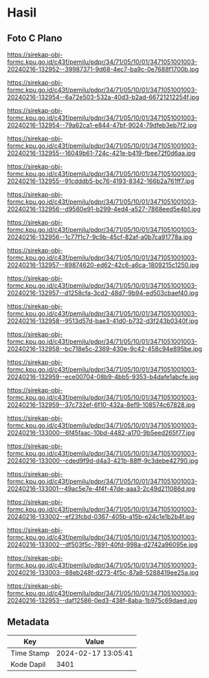 # Hasil

## Foto C Plano

https://sirekap-obj-formc.kpu.go.id/c43f/pemilu/pdpr/34/71/05/10/01/3471051001003-20240216-132952--39987371-9d68-4ec7-ba9c-0e7688f1700b.jpg

https://sirekap-obj-formc.kpu.go.id/c43f/pemilu/pdpr/34/71/05/10/01/3471051001003-20240216-132954--6a72e503-532a-40d3-b2ad-66721212254f.jpg

https://sirekap-obj-formc.kpu.go.id/c43f/pemilu/pdpr/34/71/05/10/01/3471051001003-20240216-132954--79a62ca1-e844-47bf-9024-79dfeb3eb7f2.jpg

https://sirekap-obj-formc.kpu.go.id/c43f/pemilu/pdpr/34/71/05/10/01/3471051001003-20240216-132955--16049b61-724c-421e-b419-fbee72f0d6aa.jpg

https://sirekap-obj-formc.kpu.go.id/c43f/pemilu/pdpr/34/71/05/10/01/3471051001003-20240216-132955--91cdddb5-bc76-4193-8342-166b2a761ff7.jpg

https://sirekap-obj-formc.kpu.go.id/c43f/pemilu/pdpr/34/71/05/10/01/3471051001003-20240216-132956--d9560e91-b299-4ed4-a527-7868eed5e4b1.jpg

https://sirekap-obj-formc.kpu.go.id/c43f/pemilu/pdpr/34/71/05/10/01/3471051001003-20240216-132956--1c77f1c7-9c9b-45cf-82af-a0b7ca91778a.jpg

https://sirekap-obj-formc.kpu.go.id/c43f/pemilu/pdpr/34/71/05/10/01/3471051001003-20240216-132957--89874620-ed62-42c6-a6ca-1809215c1250.jpg

https://sirekap-obj-formc.kpu.go.id/c43f/pemilu/pdpr/34/71/05/10/01/3471051001003-20240216-132957--d1258cfa-3cd2-48d7-9b94-ed503cbaef40.jpg

https://sirekap-obj-formc.kpu.go.id/c43f/pemilu/pdpr/34/71/05/10/01/3471051001003-20240216-132958--9513d57d-bae3-41d0-b732-d3f243b0340f.jpg

https://sirekap-obj-formc.kpu.go.id/c43f/pemilu/pdpr/34/71/05/10/01/3471051001003-20240216-132958--bc718e5c-2369-430e-9c42-458c94e895be.jpg

https://sirekap-obj-formc.kpu.go.id/c43f/pemilu/pdpr/34/71/05/10/01/3471051001003-20240216-132959--ece00704-08b9-4bb5-9353-b4dafe1abcfe.jpg

https://sirekap-obj-formc.kpu.go.id/c43f/pemilu/pdpr/34/71/05/10/01/3471051001003-20240216-132959--37c732ef-6f10-432a-8ef9-108574c67828.jpg

https://sirekap-obj-formc.kpu.go.id/c43f/pemilu/pdpr/34/71/05/10/01/3471051001003-20240216-133000--6f45faac-10bd-4482-a170-9b5eed265f77.jpg

https://sirekap-obj-formc.kpu.go.id/c43f/pemilu/pdpr/34/71/05/10/01/3471051001003-20240216-133000--cded9f9d-d4a3-421b-88ff-9c3debe42790.jpg

https://sirekap-obj-formc.kpu.go.id/c43f/pemilu/pdpr/34/71/05/10/01/3471051001003-20240216-133001--49ac5e7e-4f4f-47de-aaa3-2c49d211086d.jpg

https://sirekap-obj-formc.kpu.go.id/c43f/pemilu/pdpr/34/71/05/10/01/3471051001003-20240216-133002--ef23fcbd-0367-405b-a15b-e24c1e1b2b4f.jpg

https://sirekap-obj-formc.kpu.go.id/c43f/pemilu/pdpr/34/71/05/10/01/3471051001003-20240216-133002--df503f5c-7891-40fd-998a-d2742a96095e.jpg

https://sirekap-obj-formc.kpu.go.id/c43f/pemilu/pdpr/34/71/05/10/01/3471051001003-20240216-133003--88eb248f-d273-4f5c-87a8-5288419ee25a.jpg

https://sirekap-obj-formc.kpu.go.id/c43f/pemilu/pdpr/34/71/05/10/01/3471051001003-20240216-132953--daf12586-0ed3-438f-8aba-1b975c69daed.jpg


## Metadata

| Key        | Value               |
| ---------- | ------------------- |
| Time Stamp | 2024-02-17 13:05:41 |
| Kode Dapil | 3401                |



